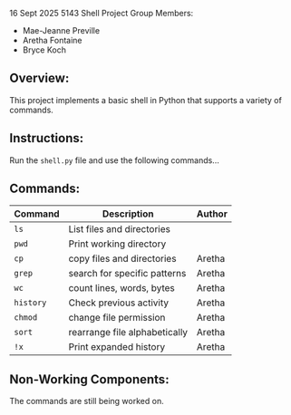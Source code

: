 16 Sept 2025
5143 Shell Project
Group Members:
- Mae-Jeanne Preville
- Aretha Fontaine 
- Bryce Koch

## Overview:
This project implements a basic shell in Python that supports a variety of commands.

## Instructions:
Run the `shell.py` file and use the following commands...

## Commands:
| Command  | Description                  | Author   |
|----------|------------------------------|----------|
| `ls`     | List files and directories   |  |
| `pwd`    | Print working directory      |  |
| `cp`     | copy files and directories   |  Aretha  |
| `grep`   | search for specific patterns |  Aretha  |
| `wc`     | count lines, words, bytes    |  Aretha  |
| `history`| Check previous activity      |  Aretha  |
| `chmod`  | change file permission       |  Aretha  |
| `sort`   | rearrange file alphabetically|  Aretha  |
| `!x`     | Print expanded history       |  Aretha  |

## Non-Working Components:
The commands are still being worked on. 
